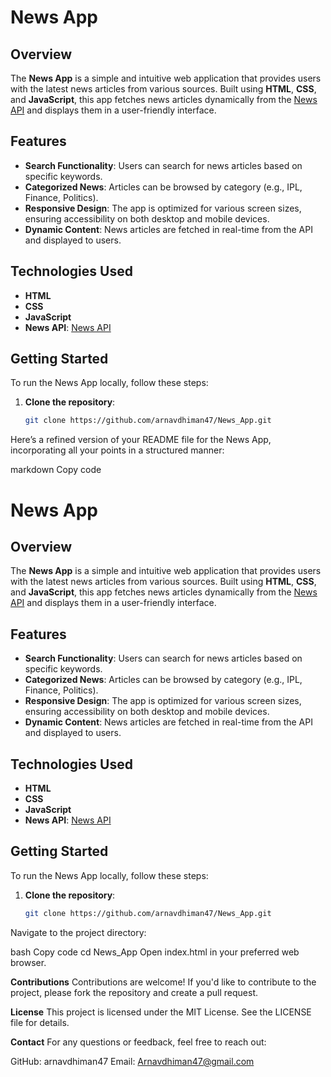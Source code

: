 # News App

## Overview
The **News App** is a simple and intuitive web application that provides users with the latest news articles from various sources. Built using **HTML**, **CSS**, and **JavaScript**, this app fetches news articles dynamically from the [News API](https://newsapi.org/) and displays them in a user-friendly interface.

## Features
- **Search Functionality**: Users can search for news articles based on specific keywords.
- **Categorized News**: Articles can be browsed by category (e.g., IPL, Finance, Politics).
- **Responsive Design**: The app is optimized for various screen sizes, ensuring accessibility on both desktop and mobile devices.
- **Dynamic Content**: News articles are fetched in real-time from the API and displayed to users.

## Technologies Used
- **HTML**
- **CSS**
- **JavaScript**
- **News API**: [News API](https://newsapi.org/)

## Getting Started
To run the News App locally, follow these steps:

1. **Clone the repository**:
   ```bash
   git clone https://github.com/arnavdhiman47/News_App.git

Here’s a refined version of your README file for the News App, incorporating all your points in a structured manner:

markdown
Copy code
# News App

## Overview
The **News App** is a simple and intuitive web application that provides users with the latest news articles from various sources. Built using **HTML**, **CSS**, and **JavaScript**, this app fetches news articles dynamically from the [News API](https://newsapi.org/) and displays them in a user-friendly interface.

## Features
- **Search Functionality**: Users can search for news articles based on specific keywords.
- **Categorized News**: Articles can be browsed by category (e.g., IPL, Finance, Politics).
- **Responsive Design**: The app is optimized for various screen sizes, ensuring accessibility on both desktop and mobile devices.
- **Dynamic Content**: News articles are fetched in real-time from the API and displayed to users.

## Technologies Used
- **HTML**
- **CSS**
- **JavaScript**
- **News API**: [News API](https://newsapi.org/)

## Getting Started
To run the News App locally, follow these steps:

1. **Clone the repository**:
   ```bash
   git clone https://github.com/arnavdhiman47/News_App.git
Navigate to the project directory:

bash
Copy code
cd News_App
Open index.html in your preferred web browser.


**Contributions**
Contributions are welcome! If you'd like to contribute to the project, please fork the repository and create a pull request.

**License**
This project is licensed under the MIT License. See the LICENSE file for details.

**Contact**
For any questions or feedback, feel free to reach out:

GitHub: arnavdhiman47
Email: Arnavdhiman47@gmail.com
